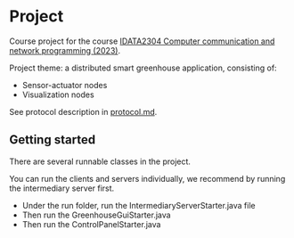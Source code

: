 # Project

Course project for the
course [IDATA2304 Computer communication and network programming (2023)](https://www.ntnu.edu/studies/courses/IDATA2304/2023).

Project theme: a distributed smart greenhouse application, consisting of:

* Sensor-actuator nodes
* Visualization nodes

See protocol description in [protocol.md](workprocess/protocol.md).

## Getting started

There are several runnable classes in the project.

You can run the clients and servers individually, we recommend by running the intermediary server first.

- Under the run folder, run the IntermediaryServerStarter.java file
- Then run the GreenhouseGuiStarter.java
- Then run the ControlPanelStarter.java